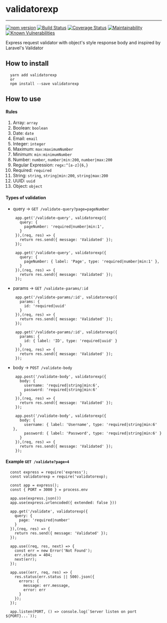 # validatorexp

---

[![npm version](https://badge.fury.io/js/validatorexp.svg)](https://badge.fury.io/js/validatorexp)
[![Build Status](https://travis-ci.org/shivammalhotraone/validatorexp.svg?branch=master)](https://travis-ci.org/shivammalhotraone/validatorexp)
[![Coverage Status](https://coveralls.io/repos/github/shivammalhotraone/validatorexp/badge.svg?branch=master)](https://coveralls.io/github/shivammalhotraone/validatorexp?branch=master)
[![Maintainability](https://api.codeclimate.com/v1/badges/f0f25d4e5bc5182f32a5/maintainability)](https://codeclimate.com/github/shivammalhotraone/validatorexp/maintainability)
[![Known Vulnerabilities](https://snyk.io/test/github/shivammalhotraone/validatorexp/badge.svg?targetFile=package.json)](https://snyk.io/test/github/shivammalhotraone/validatorexp?targetFile=package.json)

Express request validator with object's style response body and inspired by Laravel's Validator

## How to install

```
  yarn add validatorexp
  or
  npm install --save validatorexp
```

## How to use

#### Rules

1. Array: `array`
1. Boolean: `boolean`
1. Date: `date`
1. Email: `email`
1. Integer: `integer`
1. Maximum: `max:maximumNumber`
1. Minimum: `min:minimumNumber`
1. Number: `number`, `number|min:200`, `number|max:200`
1. Regular Expression: `regx:^[a-z]{6,}`
1. Required: `required`
1. String: `string`, `string|min:200`, `string|max:200`
1. UUID: `uuid`
1. Object: `object`

#### Types of validation

- query -> `GET /validate-query?page=pageNumber`
  ```
   app.get('/validate-query', validatorexp({
     query: {
       pageNumber: 'required|number|min:1',
     }
   }),(req, res) => {
     return res.send({ message: 'Validated' });
   });
  ```
  ```
   app.get('/validate-query', validatorexp({
     query: {
       pageNumber: { label: 'Page', type: 'required|number|min:1' },
     }
   }),(req, res) => {
     return res.send({ message: 'Validated' });
   });
  ```
- params -> `GET /validate-params/:id`
  ```
   app.get('/validate-params/:id', validatorexp({
     params: {
       id: 'required|uuid'
     }
   }),(req, res) => {
     return res.send({ message: 'Validated' });
   });
  ```
  ```
   app.get('/validate-params/:id', validatorexp({
     params: {
       id: { label: 'ID', type: 'required|uuid' }
     }
   }),(req, res) => {
     return res.send({ message: 'Validated' });
   });
  ```
- body -> `POST /validate-body`
  ```
   app.post('/validate-body', validatorexp({
     body: {
       username: 'required|string|min:6',
       password: 'required|string|min:6'
     }
   }),(req, res) => {
     return res.send({ message: 'Validated' });
   });
  ```
  ```
   app.post('/validate-body', validatorexp({
     body: {
       username: { label: 'Username', type: 'required|string|min:6' },
       password: { label: 'Password', type: 'required|string|min:6' }
     }
   }),(req, res) => {
     return res.send({ message: 'Validated' });
   });
  ```

#### Example `GET /validate?page=4`

```
  const express = require('express');
  const validatorexp = require('validatorexp);

  const app = express();
  const { PORT = 3000 } = process.env

  app.use(express.json())
  app.use(express.urlencoded({ extended: false }))

  app.get('/validate', validatorexp({
    query: {
      page: 'required|number'
    }
  }),(req, res) => {
    return res.send({ message: 'Validated' });
  });

  app.use((req, res, next) => {
    const err = new Error('Not Found');
    err.status = 404;
    next(err);
  });

  app.use((err, req, res) => {
    res.status(err.status || 500).json({
      errors: {
        message: err.message,
        error: err
      }
    });
  });

  app.listen(PORT, () => console.log(`Server listen on port ${PORT}...`));

```

